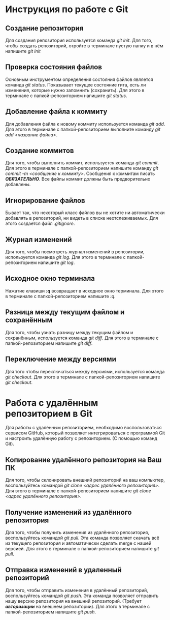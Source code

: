 # Инструкция по работе с Git

## Создание репозитория
Для создания репозитория используется команда *git init*. Для того, чтобы создать репозиторий, отройте в терминале пустую папку и в нём напишите *git init*

## Проверка состояния файлов
Основным инструментом определения состояния файлов является команда
*git status*. Показывает текущее состояние гита, есть ли изменения, которые нужно запомнить (сохранить). Для этого в терминале с папкой-репозиторием напишите *git status*.

## Добавление файла к коммиту
Для добавления файла к новому коммиту используется команда *git add*. Для этого в терминале с папкой-репозиторием выполните команду *git add <название файла>*.

## Создание коммитов
Для того, чтобы выполнить коммит, используется команда *git commit*. Для этого в терминале с папкой-репозиторием напишите команду *git commit -m <сообщение к коммиту>*. Сообщения к коммитам писать ***ОБЯЗАТЕЛЬНО***. Все файлы коммит должны быть предворительно добавлены.

## Игнорирование файлов
Бывает так, что некоторый класс файлов вы не хотите ни автоматически добавлять в репозиторий, ни видеть в списке неотслеживаемых. Для этого создается файл *.gitignore*.

## Журнал изменений
Для того, чтобы посмотреть журнал изменений в репозитории, используется команда *git log*. Для этого в терминале с папкой-репозиторием напишите *git log*.

## Исходное окно терминала
Нажатие клавиши ***:q*** возвращает в исходное окно терминала. Для этого в терминале с папкой-репозиторием напишите *:q*.

## Разница между текущим файлом и сохранённым
Для того, чтобы узнать разницу между текущим файлом и сохранённым, используется команда *git diff*. Для этого в терминале с папкой-репозиторием напишите *git diff*.

## Переключение между версиями
Для того чтобы переключаться между версиями, используется команда *git checkout*. Для этого в терминале с папкой-репозиторием напишите *git checkout*.

# Работа с удалённым репозиторием в Git
Для работы с удалённым репозиторием, необходимо воспользоваться сервисом GitHub, который позволяет интегрироваться с программой Git и настроить удалённую работу с репозиторием. (С помощью команд Git).

## Копирование удалённого репозитория на Ваш ПК
Для того, чтобы склонировать внешний репозиторий на ваш компьютер, воспользуйтесь командой *git clone <адрес удалённого репозитория>*. Для этого в терминале с папкой-репозиторием напишите *git clone <адрес удалённого репозитория>*.

## Получение изменений из удалённого репозитория
Для того, чтобы получить изменения из удалённого репозитория, воспользуйтесь командой *git pull*. Эта команда позволяет скачать всё из текущего репозитория и автоматически сделать merge с нашей версией. Для этого в терминале с папкой-репозиторием напишите *git pull*.

## Отправка изменений в удаленный репозиторий
Для того, чтобы отправить изменения в удалённый репозиторий, воспользуйтесь командой *git push*. Эта команда позволяет отправить нашу версию репозитория на внешний репозиторий. (Требует ***авторизации*** на внешнем репозитории). Для этого в терминале с папкой-репозиторием напишите *git push*.